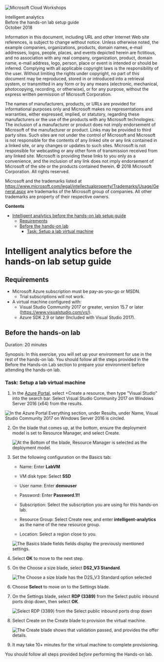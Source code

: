 ![](https://github.com/Microsoft/MCW-Template-Cloud-Workshop/raw/master/Media/ms-cloud-workshop.png "Microsoft Cloud Workshops")

<div class="MCWHeader1">
Intelligent analytics
</div>

<div class="MCWHeader2">
Before the hands-on lab setup guide
</div>

<div class="MCWHeader3">
October 2018
</div>

Information in this document, including URL and other Internet Web site references, is subject to change without notice. Unless otherwise noted, the example companies, organizations, products, domain names, e-mail addresses, logos, people, places, and events depicted herein are fictitious, and no association with any real company, organization, product, domain name, e-mail address, logo, person, place or event is intended or should be inferred. Complying with all applicable copyright laws is the responsibility of the user. Without limiting the rights under copyright, no part of this document may be reproduced, stored in or introduced into a retrieval system, or transmitted in any form or by any means (electronic, mechanical, photocopying, recording, or otherwise), or for any purpose, without the express written permission of Microsoft Corporation.

The names of manufacturers, products, or URLs are provided for informational purposes only and Microsoft makes no representations and warranties, either expressed, implied, or statutory, regarding these manufacturers or the use of the products with any Microsoft technologies. The inclusion of a manufacturer or product does not imply endorsement of Microsoft of the manufacturer or product. Links may be provided to third party sites. Such sites are not under the control of Microsoft and Microsoft is not responsible for the contents of any linked site or any link contained in a linked site, or any changes or updates to such sites. Microsoft is not responsible for webcasting or any other form of transmission received from any linked site. Microsoft is providing these links to you only as a convenience, and the inclusion of any link does not imply endorsement of Microsoft of the site or the products contained therein.
© 2018 Microsoft Corporation. All rights reserved.

Microsoft and the trademarks listed at <https://www.microsoft.com/legal/intellectualproperty/Trademarks/Usage/General.aspx> are trademarks of the Microsoft group of companies. All other trademarks are property of their respective owners.

**Contents**

<!-- TOC -->

- [Intelligent analytics before the hands-on lab setup guide](#intelligent-analytics-before-the-hands-on-lab-setup-guide)
    - [Requirements](#requirements)
    - [Before the hands-on lab](#before-the-hands-on-lab)
        - [Task: Setup a lab virtual machine](#task-2-setup-a-lab-virtual-machine)
<!-- /TOC -->

# Intelligent analytics before the hands-on lab setup guide

## Requirements

- Microsoft Azure subscription must be pay-as-you-go or MSDN.
  - Trial subscriptions will not work.
- A virtual machine configured with:
  - Visual Studio Community 2017 or greater, version 15.7 or later (<https://www.visualstudio.com/vs/>).
  - Azure SDK 2.9 or later (Included with Visual Studio 2017).

## Before the hands-on lab

Duration: 20 minutes

Synopsis: In this exercise, you will set up your environment for use in the rest of the hands-on lab. You should follow all the steps provided in the Before the Hands-on Lab section to prepare your environment before attending the hands-on lab.

### Task: Setup a lab virtual machine 

1. In the [Azure Portal](https://portal.azure.com/), select +Create a resource, then type "Visual Studio" into the search bar. Select Visual Studio Community 2017 on Windows Server 2016 (x64) from the results. 

![In the Azure Portal Everything section, under Results, under Name, Visual Studio Community 2017 on Windows Server 2016 is circled.](media/setup5.png 'Azure Portal Everything section')

2. On the blade that comes up, at the bottom, ensure the deployment model is set to Resource Manager, and select Create.

    ![At the Bottom of the blade, Resource Manager is selected as the deployment model.](media/setup6.png 'Bottom of the blade')

3. Set the following configuration on the Basics tab:

    - Name: Enter **LabVM**

    - VM disk type: Select **SSD**

    - User name: Enter **demouser**

    - Password: Enter **Password.1!!**

    - Subscription: Select the subscription you are using for this hands-on lab.

    - Resource Group: Select Create new, and enter **intelligent-analytics** as the name of the new resource group.

    - Location: Select a region close to you.

    ![The Basics blade fields fields display the previously mentioned settings.](media/setup7.png 'Basics blade')

4. Select **OK** to move to the next step.

5. On the Choose a size blade, select **DS2_V3 Standard**.

    ![The Choose a size blade has the D2S_V3 Standard option selected](media/setup-vm-size.png 'Choose a size blade')

6. Choose **Select** to move on to the Settings blade.

7. On the Settings blade, select **RDP (3389)** from the Select public inbound ports drop down, then select **OK**.

    ![Select RDP (3389) from the Select public inbound ports drop down](media/setup-vm-settings.png 'Setting blade')

8. Select Create on the Create blade to provision the virtual machine.

    ![The Create blade shows that validation passed, and provides the offer details.](media/setup9.png 'Create blade')

9. It may take 10+ minutes for the virtual machine to complete provisioning.

You should follow all steps provided *before* performing the Hands-on lab.
